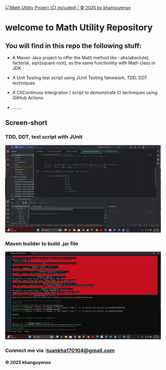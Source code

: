 [![Math Utility Project (CI included) | © 2025 by khanguyense](https://github.com/khanguyense/mathutil/actions/workflows/ciruner.yml/badge.svg)](https://github.com/khanguyense/mathutil/actions/workflows/ciruner.yml)



# welcome to Math Utility Repository 
## You will find in this repo the following stuff:
* A Maven Java project to offer the Math method like : abs(absolute),
factorial, sqrt(square root), as the same functionlity with Math class in JDK 
* A Unit Testing test script using JUnit Testing famework, TDD, DDT techniques
* A CI(Continuos Intergration ) script to demonstrate CI techniques using GitHub Actions

* ........

## Screen-short
### TDD, DDT, test script with JUnit
![TDD, DDT, test script](https://github.com/khanguyense/mathutil/blob/main/screenshots/JUnit%20with%20TDD%20DDT.png)

### Maven builder to build .jar file 
![Maven builder](https://github.com/khanguyense/mathutil/blob/main/screenshots/Maven%20Builder.png)

### Connect me via :tuankha170104@gmail.com
#### &#169; 2025 khanguyense